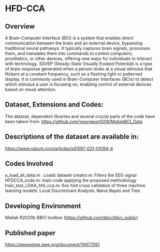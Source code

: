 # HFD-CCA

## Overview
A Brain-Computer Interface (BCI) is a system that enables direct communication between the brain and an external device, bypassing traditional neural pathways. It typically captures brain signals, processes them, and translates them into commands to control computers, prosthetics, or other devices, offering new ways for individuals to interact with technology. 
SSVEP (Steady-State Visually Evoked Potential) is a type of brain response generated when a person looks at a visual stimulus that flickers at a constant frequency, such as a flashing light or patterned display. It is commonly used in Brain-Computer Interfaces (BCIs) to detect which stimulus a user is focusing on, enabling control of external devices based on visual attention.

## Dataset, Extensions and Codes:
The dataset, dependent libraries and several crucial parts of the code have been takem from:
https://github.com/youngeun1209/MobileBCI_Data

## Descriptions of the dataset are available in:
https://www.nature.com/articles/s41597-021-01094-4

## Codes Involved
a_load_all_data.m : Loads dataset 
creator.m: Filters the EEG signal
HFDCCA_code.m: main code applying the proposed methodology
train_test_LDAA_hfd_cca.m: five fold cross validation of three machine learning models: Local Discriminant Analysis. Naive Bayes and Tree.

## Developing Environment
Matlab R2020b
BBCI toolbox (https://github.com/bbci/bbci_public)

## Published paper
https://ieeexplore.ieee.org/document/10677051
